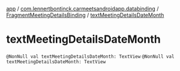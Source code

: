 [app](../../index.md) / [com.lennertbontinck.carmeetsandroidapp.databinding](../index.md) / [FragmentMeetingDetailsBinding](index.md) / [textMeetingDetailsDateMonth](./text-meeting-details-date-month.md)

# textMeetingDetailsDateMonth

`@NonNull val textMeetingDetailsDateMonth: TextView`
`@NonNull val textMeetingDetailsDateMonth: TextView`